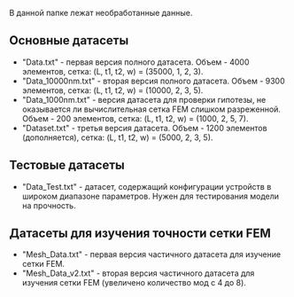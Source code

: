 В данной папке лежат необработанные данные.
## Основные датасеты
- "Data.txt" - первая версия полного датасета. Объем - 4000 элементов, сетка: (L, t1, t2, w) = (35000, 1, 2, 3).
- "Data_10000nm.txt" - вторая версия полного датасета. Объем - 9300 элементов, сетка: (L, t1, t2, w) = (10000, 2, 3, 5).
- "Data_1000nm.txt" - версия датасета для проверки гипотезы, не оказывается ли вычислительная сетка FEM слишком разреженной. Объем - 200 элементов, сетка: (L, t1, t2, w) = (1000, 2, 5, 7).
- "Dataset.txt" - третья версия датасета. Объем - 1200 элементов (дополняется), сетка: (L, t1, t2, w) = (5000, 2, 3, 5).

## Тестовые датасеты
- "Data_Test.txt" - датасет, содержащий конфигурации устройств в широком диапазоне параметров. Нужен для тестирования модели на прочность.

## Датасеты для изучения точности сетки FEM
- "Mesh_Data.txt" - первая версия частичного датасета для изучение сетки FEM.
- "Mesh_Data_v2.txt" - вторая версия частичного датасета для изучения сетки FEM (увеличено количество мод с 4 до 8).
